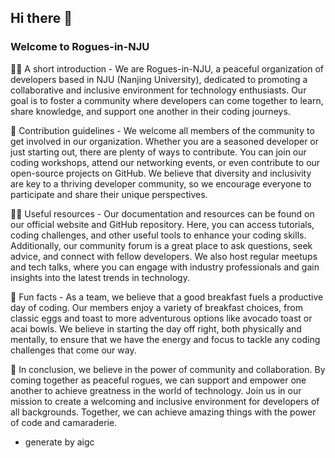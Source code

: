 ## Hi there 👋

### Welcome to Rogues-in-NJU
🙋‍♀️ A short introduction - We are Rogues-in-NJU, a peaceful organization of developers based in NJU (Nanjing University), dedicated to promoting a collaborative and inclusive environment for technology enthusiasts. Our goal is to foster a community where developers can come together to learn, share knowledge, and support one another in their coding journeys.

🌈 Contribution guidelines - We welcome all members of the community to get involved in our organization. Whether you are a seasoned developer or just starting out, there are plenty of ways to contribute. You can join our coding workshops, attend our networking events, or even contribute to our open-source projects on GitHub. We believe that diversity and inclusivity are key to a thriving developer community, so we encourage everyone to participate and share their unique perspectives.

👩‍💻 Useful resources - Our documentation and resources can be found on our official website and GitHub repository. Here, you can access tutorials, coding challenges, and other useful tools to enhance your coding skills. Additionally, our community forum is a great place to ask questions, seek advice, and connect with fellow developers. We also host regular meetups and tech talks, where you can engage with industry professionals and gain insights into the latest trends in technology.

🍿 Fun facts - As a team, we believe that a good breakfast fuels a productive day of coding. Our members enjoy a variety of breakfast choices, from classic eggs and toast to more adventurous options like avocado toast or acai bowls. We believe in starting the day off right, both physically and mentally, to ensure that we have the energy and focus to tackle any coding challenges that come our way.

🧙 In conclusion, we believe in the power of community and collaboration. By coming together as peaceful rogues, we can support and empower one another to achieve greatness in the world of technology. Join us in our mission to create a welcoming and inclusive environment for developers of all backgrounds. Together, we can achieve amazing things with the power of code and camaraderie.

* generate by aigc
